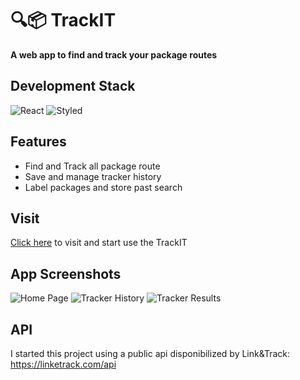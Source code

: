 
# 🔍📦 TrackIT

**A web app to find and track your package routes**

## Development Stack
![React](https://img.shields.io/static/v1?label=FRONT&message=ReactJS&color=61DAFB&style=for-the-badge&logo=react)
![Styled](https://img.shields.io/static/v1?label=FRONT&message=styled-components&color=ea76c4&style=for-the-badge&logo=styled-components)


## Features
- Find and Track all package route
- Save and manage tracker history
- Label packages and store past search

## Visit
[Click here](https://tracking-it.vercel.app/) to visit and start use the TrackIT

## App Screenshots
![Home Page](https://i.imgur.com/3s2mjye.png)
![Tracker History](https://i.imgur.com/tjZQore.png)
![Tracker Results](https://i.imgur.com/sP3uhr8.png)

## API
I started this project using a public api disponibilized by Link&Track:
https://linketrack.com/api

  
